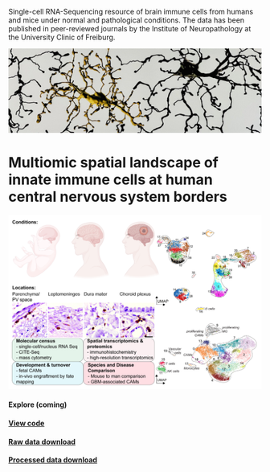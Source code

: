 Single-cell RNA-Sequencing resource of brain immune cells from humans and mice under normal and pathological conditions. The data has been published in peer-reviewed journals by the Institute of Neuropathology at the University Clinic of Freiburg.

![](/assets/img/microglia.JPG)

# Multiomic spatial landscape of innate immune cells at human central nervous system borders
![](/assets/img/image-for-brain-immunity-website.png)

#### Explore (coming)

#### [View code](https://github.com/rsankowski/sankowski_et_al_human_CAMs_code)

#### [Raw data download](https://ega-archive.org/studies/EGAS50000000030)

#### [Processed data download](https://www.ncbi.nlm.nih.gov/geo/query/acc.cgi?acc=GSE245311)

